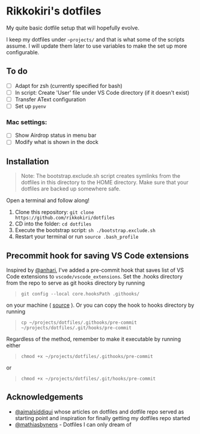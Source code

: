 # Rikkokiri's dotfiles

My quite basic dotfile setup that will hopefully evolve.

I keep my dotfiles under `~projects/` and that is what some of the scripts assume. I will update them later to use variables to make the set up more configurable.

## To do

- [ ] Adapt for zsh (currently specified for bash)
- [ ] In script: Create 'User' file under VS Code directory (if it doesn't exist)
- [ ] Transfer AText configuration
- [ ] Set up `pyenv`

### Mac settings:
- [ ] Show Airdrop status in menu bar
- [ ] Modify what is shown in the dock

## Installation

> Note:
The bootstrap.exclude.sh script creates symlinks from the dotfiles in this directory to the HOME directory. Make sure that your dotfiles are backed up somewhere safe.

Open a terminal and follow along!
1. Clone this repository: `git clone https://github.com/rikkokiri/dotfiles`
2. CD into the folder: `cd dotfiles`
3. Execute the bootstrap script: `sh ./bootstrap.exclude.sh`
4. Restart your terminal or run `source .bash_profile`

## Precommit hook for saving VS Code extensions

Inspired by [@anhari](https://github.com/anhari/dotfiles), I've added a pre-commit hook that saves list of VS Code extensions to `vscode/vscode_extensions`. Set the .hooks directory from the repo to serve as git hooks directory by running

> `git config --local core.hooksPath .githooks/`

on your machine ( [source](https://stackoverflow.com/questions/3462955/putting-git-hooks-into-repository) ). Or you can copy the hook to hooks directory by running

> `cp ~/projects/dotfiles/.githooks/pre-commit ~/projects/dotfiles/.git/hooks/pre-commit`

Regardless of the method, remember to make it executable by running either

> `chmod +x ~/projects/dotfiles/.githooks/pre-commit`

or

> `chmod +x ~/projects/dotfiles/.git/hooks/pre-commit`

## Acknowledgements

- [@ajmalsiddiqui](https://raw.githubusercontent.com/ajmalsiddiqui/dotfiles) whose articles on dotfiles and dotfile repo served as starting point and inspiration for finally getting my dotfiles repo started
- [@mathiasbynens](https://github.com/mathiasbynens/dotfiles) - Dotfiles I can only dream of
